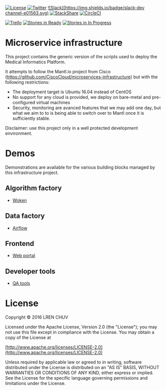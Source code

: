 [![License](https://img.shields.io/badge/license-Apache--2.0-blue.svg)](https://github.com/LREN-CHUV/mip-microservices-infrastructure/blob/master/LICENSE.md) [![Twitter](https://img.shields.io/twitter/follow/HBPmedical%20platform.svg?style=social)](https://twitter.com/intent/follow?screen_name=HBPmedical) [![Slack](https://img.shields.io/badge/slack-dev channel-e01563.svg)](https://hbpsp8.slack.com/archives/dev) [![StackShare](https://img.shields.io/badge/tech-stack-0690fa.svg?style=flat)](https://stackshare.io/ludovicc/medical-informatic-platform-of-the-human-brain-project) [![CircleCI](https://circleci.com/gh/LREN-CHUV/mip-microservices-infrastructure/tree/master.svg?style=svg)](https://circleci.com/gh/LREN-CHUV/mip-microservices-infrastructure/tree/master)

[![Trello](https://img.shields.io/badge/trello-infrastructure-blue.svg)](https://trello.com/b/h66fm9Ad/dev-research-infrastructure) [![Stories in Ready](https://badge.waffle.io/LREN-CHUV/mip-microservices-infrastructure.png?label=ready&title=Ready)](https://waffle.io/LREN-CHUV/mip-microservices-infrastructure) [![Stories in In Progress](https://badge.waffle.io/LREN-CHUV/mip-microservices-infrastructure.png?label=in+progress&title=stories%20in%20progress)](https://waffle.io/LREN-CHUV/mip-microservices-infrastructure)

# Microservice infrastructure

This project contains the generic version of the scripts used to deploy the Medical Informatics Platform.

It attempts to follow the Mantl.io project from Cisco (https://github.com/CiscoCloud/microservices-infrastructure) but with the following restrictions:

* The deployment target is Ubuntu 16.04 instead of CentOS
* No support for any cloud is provided, we deploy on bare-metal and pre-configured virtual machines
* Security, monitoring are avanced features that we may add one day, but what we aim to to is being able to switch over to Mantl once it is sufficiently stable.

Disclaimer: use this project only in a well protected development environment.

# Demos

Demonstrations are available for the various building blocks managed by this infrastructure project.

## Algorithm factory

* [Woken](demo/algorithm-factory/woken/README.md)

## Data factory

* [Airflow](demo/data-factory/airflow/README.md)

## Frontend

* [Web portal](demo/frontend/portal/README.md)

## Developer tools

* [QA tools](demo/dev-services/qatools/README.md)

# License

Copyright © 2016 LREN CHUV

Licensed under the Apache License, Version 2.0 (the "License");
you may not use this file except in compliance with the License.
You may obtain a copy of the License at

   [http://www.apache.org/licenses/LICENSE-2.0](http://www.apache.org/licenses/LICENSE-2.0)

Unless required by applicable law or agreed to in writing, software
distributed under the License is distributed on an "AS IS" BASIS,
WITHOUT WARRANTIES OR CONDITIONS OF ANY KIND, either express or implied.
See the License for the specific language governing permissions and
limitations under the License.
